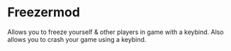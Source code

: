 # Freezermod
Allows you to freeze yourself & other players in game with a keybind. Also allows you to crash your game using a keybind.
